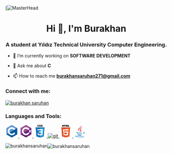 [![MasterHead](https://c4.wallpaperflare.com/wallpaper/186/119/589/8-bit-hello-world-minimalism-wallpaper-preview.jpg)
<h1 align="center">Hi 👋, I'm Burakhan</h1>
<h3 align="center">A student at Yıldız Technical University Computer Engineering.</h3>

- 🔭 I’m currently working on **SOFTWARE DEVELOPMENT**

- 💬 Ask me about **C**

- 📫 How to reach me **burakhansaruhan271@gmail.com**

<h3 align="left">Connect with me:</h3>
<p align="left">
<a href="https://linkedin.com/in/burakhan saruhan" target="blank"><img align="center" src="https://raw.githubusercontent.com/rahuldkjain/github-profile-readme-generator/master/src/images/icons/Social/linked-in-alt.svg" alt="burakhan saruhan" height="30" width="40" /></a>
</p>

<h3 align="left">Languages and Tools:</h3>
<p align="left"> <a href="https://www.cprogramming.com/" target="_blank" rel="noreferrer"> <img src="https://raw.githubusercontent.com/devicons/devicon/master/icons/c/c-original.svg" alt="c" width="40" height="40"/> </a> <a href="https://www.w3schools.com/cs/" target="_blank" rel="noreferrer"> <img src="https://raw.githubusercontent.com/devicons/devicon/master/icons/csharp/csharp-original.svg" alt="csharp" width="40" height="40"/> </a> <a href="https://www.w3schools.com/css/" target="_blank" rel="noreferrer"> <img src="https://raw.githubusercontent.com/devicons/devicon/master/icons/css3/css3-original-wordmark.svg" alt="css3" width="40" height="40"/> </a> <a href="https://git-scm.com/" target="_blank" rel="noreferrer"> <img src="https://www.vectorlogo.zone/logos/git-scm/git-scm-icon.svg" alt="git" width="40" height="40"/> </a> <a href="https://www.w3.org/html/" target="_blank" rel="noreferrer"> <img src="https://raw.githubusercontent.com/devicons/devicon/master/icons/html5/html5-original-wordmark.svg" alt="html5" width="40" height="40"/> </a> <a href="https://www.java.com" target="_blank" rel="noreferrer"> <img src="https://raw.githubusercontent.com/devicons/devicon/master/icons/java/java-original.svg" alt="java" width="40" height="40"/> </a> </p>

<p><img align="left" src="https://github-readme-stats.vercel.app/api/top-langs?username=burakhansaruhan&show_icons=true&locale=en&layout=compact" alt="burakhansaruhan" /></p>

<p><img align="center" src="https://github-readme-streak-stats.herokuapp.com/?user=burakhansaruhan&" alt="burakhansaruhan" /></p>
